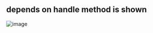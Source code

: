 ## depends on handle method is shown

![image](https://user-images.githubusercontent.com/81433387/174484039-ce8510f0-1fdc-4115-86df-24b7a017d421.png)


